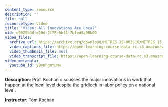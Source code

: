 ```yaml
---
content_type: resource
description: ''
file: null
resourcetype: Video
title: 'Video: All Innovations Are Local'
uid: e6625b3d-e19d-2f78-6bf4-7bfed5a66b00
video_files:
  archive_url: https://archive.org/download/MITRES.15-003S16/MITRES_15_003S16_1-2-8_360p.mp4
  video_captions_file: https://open-learning-course-data-rc.s3.amazonaws.com/res-15-003-shaping-the-future-of-work-15-662x-spring-2016/e8bfeb085d2e56209c9b6f4cb5d858b3_yBvKhgnYLM4.vtt
  video_thumbnail_file: null
  video_transcript_file: https://open-learning-course-data-rc.s3.amazonaws.com/res-15-003-shaping-the-future-of-work-15-662x-spring-2016/e3326583f0c40bc6a91571488374f47d_yBvKhgnYLM4.pdf
video_metadata:
  youtube_id: yBvKhgnYLM4
---
```


**Description**: Prof. Kochan discusses the major innovations in work that happen at the local level despite the gridlock in labor policy on a national level.

**Instructor**: Tom Kochan